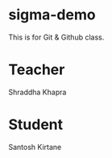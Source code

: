 # sigma-demo
This is for Git &amp; Github class.

# Teacher
Shraddha Khapra

# Student
Santosh Kirtane